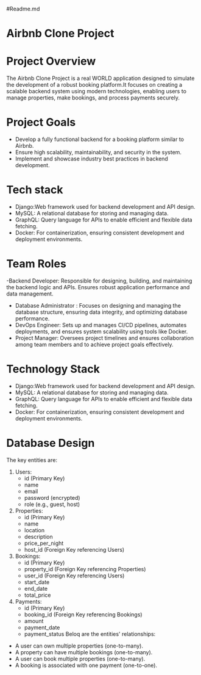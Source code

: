 #Readme.md
# Airbnb Clone Project

# Project Overview

The Airbnb Clone Project is a real WORLD application designed to simulate the development of a robust booking platform.It focuses on creating a scalable backend system using modern technologies, enabling users to manage properties, make bookings, and process payments securely. 

# Project Goals
- Develop a fully functional backend for a booking platform similar to Airbnb.
- Ensure high scalability, maintainability, and security in the system.
- Implement and showcase industry best practices in backend development.

# Tech stack
- Django:Web framework used for backend development and API design.
- MySQL: A relational database for storing and managing data.
- GraphQL: Query language for APIs to enable efficient and flexible data 
  fetching.
- Docker: For containerization, ensuring consistent development and deployment environments.

# Team Roles
-Backend Developer:
  Responsible for designing, building, and maintaining the backend logic and APIs. Ensures robust application performance and data management.
- Database Administrator :
  Focuses on designing and managing the database structure, ensuring data integrity, and optimizing database performance.
- DevOps Engineer:
  Sets up and manages CI/CD pipelines, automates deployments, and ensures system scalability using tools like Docker.
- Project Manager:
  Oversees project timelines and ensures collaboration among team members and to achieve project goals effectively.

# Technology Stack
- Django:Web framework used for backend development and API design.
- MySQL: A relational database for storing and managing data.
- GraphQL: Query language for APIs to enable efficient and flexible data 
  fetching.
- Docker: For containerization, ensuring consistent development and deployment environments.

# Database Design
The key entities are:
1. Users:
   - id (Primary Key)
   - name
   - email
   - password (encrypted)
   - role (e.g., guest, host)
2. Properties:
   - id (Primary Key)
   - name
   - location
   - description
   - price_per_night
   - host_id (Foreign Key referencing Users)
3. Bookings:
   - id (Primary Key)
   - property_id (Foreign Key referencing Properties)
   - user_id (Foreign Key referencing Users)
   - start_date
   - end_date
   - total_price
4. Payments:
   - id (Primary Key)
   - booking_id (Foreign Key referencing Bookings)
   - amount
   - payment_date
   - payment_status
Beloq are the entities' relationships:
- A user can own multiple properties (one-to-many).
- A property can have multiple bookings (one-to-many).
- A user can book multiple properties (one-to-many).
- A booking is associated with one payment (one-to-one).

#








  

  



